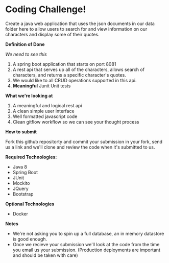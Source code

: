 # Coding Challenge!

Create a java web application that uses the json documents in our data folder here to allow users to search for and view information on our characters and display some of their quotes.

**Definition of Done**

_We need to see this_

1. A spring boot application that starts on port 8081
1. A rest api that serves up all of the characters, allows search of characters, and returns a specific character's quotes.
1. We would like to all CRUD operations supported in this api.
1. __Meaningful__ Junit Unit tests 

**What we're looking at**
1. A meaningful and logical rest api
1. A clean simple user interface
1. Well formatted javascript code
1. Clean gitflow workflow so we can see your thought process

**How to submit**

Fork this github repositorty and commit your submission in your fork, send us a link and we'll clone and review the code when it's submitted to us.

**Required Technologies:**

* Java 8
* Spring Boot 
* JUnit
* Mockito
* JQuery
* Bootstrap

**Optional Technologies**

* Docker

**Notes**

* We're not asking you to spin up a full database, an in memory datastore is good enough.
* Once we recieve your submission we'll look at the code from the time you email us your submission. (Production deployments are important and should be taken with care)
